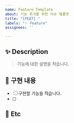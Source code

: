 ```yaml
---
name: Feature Template
about: 기능 추가를 위한 이슈 템플릿
title: "[FEAT] "
labels: "✨ Feature"
assignees: ''

---
```


## ✨ Description

> 기능에 대한 설명을 적습니다.

## 📌 구현 내용

- [ ] 구현할 기능을 적습니다.
- [ ]

## 🌱 Etc
